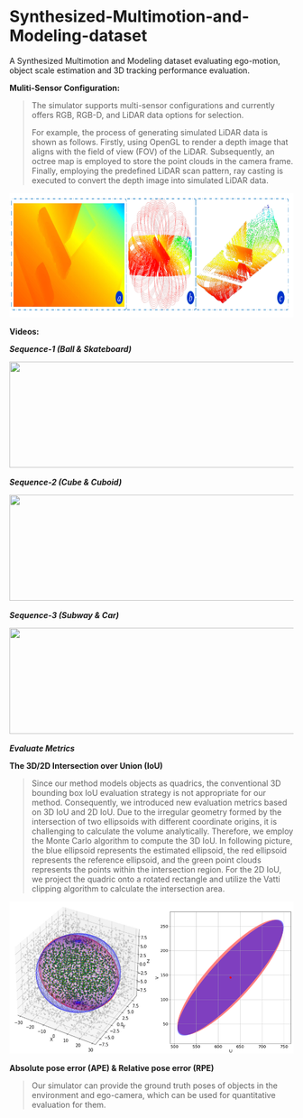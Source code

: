 # Synthesized-Multimotion-and-Modeling-dataset
A Synthesized Multimotion and Modeling dataset evaluating ego-motion, object scale estimation and 3D tracking performance evaluation.

**Muliti-Sensor Configuration:**
<blockquote>
The simulator supports multi-sensor configurations and currently offers RGB, RGB-D, and LiDAR data options for selection.

For example, the process of generating simulated LiDAR data is shown as follows. Firstly, using OpenGL to render a depth image that aligns with the field of view (FOV) of the LiDAR. Subsequently, an octree map is employed to store the point clouds in the camera frame. Finally, employing the predefined LiDAR scan pattern, ray casting is executed to convert the depth image into simulated LiDAR data.
</blockquote>

<center class = "half">
<img src = "Pictures/MultiSensors.png"  width = "1100" height = "220" />
</center>

**Videos:**

***Sequence-1 (Ball & Skateboard)***

<center class = "half">
<img src = "Pictures/ball_skateboard_dataset.gif"  width = "620" height = "188" />
</center>

***Sequence-2 (Cube & Cuboid)***

<center class = "half">
<img src = "Pictures/cube_cuboid_dataset.gif"  width = "620" height = "188" />
</center>

***Sequence-3 (Subway & Car)***

<center class = "half">
<img src = "Pictures/subway_car_dataset.gif"  width = "620" height = "188" />
</center>

***Evaluate Metrics***

**The 3D/2D Intersection over Union (IoU)**
<blockquote>
Since our method models objects as quadrics, the conventional 3D bounding box IoU evaluation strategy is not appropriate for our method. Consequently, we introduced new evaluation metrics based on 3D IoU and 2D IoU. Due to the irregular geometry formed by the intersection of two ellipsoids with different coordinate origins, it is challenging to calculate the volume analytically. Therefore, we employ the Monte Carlo algorithm to compute the 3D IoU. In following picture, the blue ellipsoid represents the estimated ellipsoid, the red ellipsoid represents the reference ellipsoid, and the green point clouds represents the points within the intersection region. For the 2D IoU, we project the quadric onto a rotated rectangle and utilize the Vatti clipping algorithm to calculate the intersection area.
</blockquote>

<center class = "half">
<img src = "Pictures/IoU-Metric.png"  width = "583" height = "270" />
</center>

**Absolute pose error (APE) & Relative pose error (RPE)**
<blockquote>
Our simulator can provide the ground truth poses of objects in the environment and ego-camera, which can be used for quantitative evaluation for them.
</blockquote>
 


